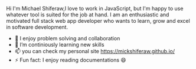 Hi I'm Michael Shiferaw,I love to work in JavaScript, but I'm happy to use whatever tool is suited for the job at hand. I am an enthusiastic and motivated full stack web app developer who wants to learn, grow and excel in software development.

- 🔭 I enjoy problem solving and collaboration
- 🌱 I’m continiously learning new skills
- 📫 you can check my personal site https://mickshiferaw.github.io/
- ⚡ Fun fact: I enjoy reading documentations 😄

